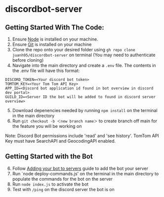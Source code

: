 # discordbot-server

## Getting Started With The Code: 
1. Ensure [Node](https://nodejs.org/en/) is installed on your machine. 
2. Ensure [Git](https://git-scm.com/book/en/v2/Getting-Started-Installing-Git) is installed on your machine 
3. Clone the repo onto your desired folder using `gh repo clone juanh95/discordbot-server` on terminal (You may need to authenticate before cloning)
4. Navigate into the main directory and create a `.env` file. The contents in the .env file will have this format: 

  ```
  DISCORD_TOKEN=<Your discord bot token>
  TOMTOM_KEY=<Your Tom Tom API Key>
  APP_ID=<Discord bot application id found in bot overview in discord dev portal> 
  GUILD_ID=<Server ID the bot will be added to found in discord server overview>
  ```
5. Download depenencies needed by running `npm install` on the terminal in the main directory 
6. Run `git checkout -b ＜new branch name＞` to create branch off main for the feature you will be working on 

Note: Discord Bot permissions include 'read' and 'see history'. TomTom API Key must have SearchAPI and GeocodingAPI enabled. 

## Getting Started with the Bot
6. Follow [Adding your bot to servers](https://discordjs.guide/preparations/adding-your-bot-to-servers.html#adding-your-bot-to-servers) guide to add the bot your server 
7. Run `node deploy-commands.js' on the terminal in the main directory to populate the commands for the bot on the server 
8. Run `node index.js` to activate the bot 
9. Test with `/ping` on the discord server the bot is on 
